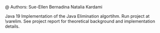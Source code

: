 @ Authors: 
Sue-Ellen Bernadina
Natalia Kardami

Java 19 Implementation of the Java Elimination algortihm. Run project at \varelim. See project report for theoretical background and implementation details.
